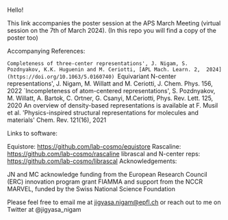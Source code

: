 Hello!

This link accompanies the poster session at the APS March Meeting (virtual session on the 7th of March 2024). (In this repo you will find a copy of the poster too)

Accompanying References:

`Completeness of three-center representations', J. Nigam, S. Pozdnyakov, K.K. Huguenin and M. Ceriotti, [APL Mach. Learn. 2,  2024] (https://doi.org/10.1063/5.0160740)
`Equivariant N-center representations', J. Nigam, M. Willatt and M. Ceriotti, J. Chem. Phys. 156, 2022
`Incompleteness of atom-centered representations', S. Pozdnyakov, M. Willatt, A. Bartok, C. Ortner, G. Csanyi, M.Ceriotti, Phys. Rev. Lett. 125, 2020
An overview of density-based representations is available at F. Musil et al. 'Physics-inspired structural representations for molecules and materials' Chem. Rev. 121(16), 2021

Links to software:

Equistore: https://github.com/lab-cosmo/equistore
Rascaline: https://github.com/lab-cosmo/rascaline
librascal and N-center reps: https://github.com/lab-cosmo/librascal
Acknowledgements:

JN and MC acknowledge funding from the European Research Council (ERC) innovation program grant FIAMMA and support from the NCCR MARVEL, funded by the Swiss National Science Foundation

Please feel free to email me at jigyasa.nigam@epfl.ch or reach out to me on Twitter at @jigyasa_nigam
